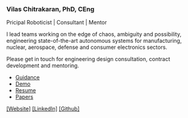### Vilas Chitrakaran, PhD, CEng 
Pricipal Roboticist | Consultant | Mentor

I lead teams working on the edge of chaos, ambiguity and possibility, engineering state-of-the-art autonomous systems for manufacturing, nuclear, aerospace, defense and consumer electronics sectors.

Please get in touch for engineering design consultation, contract development and mentoring.

- [Guidance](https://github.com/cvilas/guidance)
- [Demo](https://github.com/cvilas/grape)
- [Resume](https://cvilas.github.io/media/vilas_chitrakaran_resume.pdf)
- [Papers](https://scholar.google.com/citations?user=8p0a4ZsAAAAJ&hl=en)

[[Website]](https://cvilas.github.io) [[LinkedIn]](https://www.linkedin.com/in/vilas-chitrakaran/) [[Github]](https://github.com/cvilas/)
